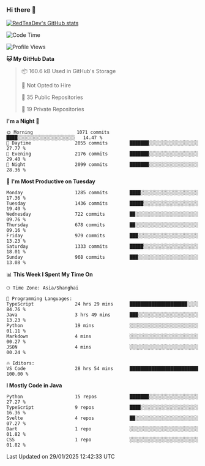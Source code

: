 ### Hi there 👋

<!--
**RedTeaDev/RedTeaDev** is a ✨ _special_ ✨ repository because its `README.md` (this file) appears on your GitHub profile.

Here are some ideas to get you started:

- 🔭 I’m currently working on ...
- 🌱 I’m currently learning ...
- 👯 I’m looking to collaborate on ...
- 🤔 I’m looking for help with ...
- 💬 Ask me about ...
- 📫 How to reach me: ...
- 😄 Pronouns: ...
- ⚡ Fun fact: ...
-->

<!--
[![wakatime](https://wakatime.com/badge/user/6b101ed0-04c0-4490-9283-eb61f2efff96.svg)](https://wakatime.com/@6b101ed0-04c0-4490-9283-eb61f2efff96)
!-->

[![RedTeaDev's GitHub stats](https://github-readme-stats.vercel.app/api?username=RedTeaDev\&include_all_commits=true)](https://github.com/anuraghazra/github-readme-stats)
<!--
[![willianrod's wakatime stats](https://github-readme-stats.vercel.app/api/wakatime?username=RedTeaDev)](https://github.com/anuraghazra/github-readme-stats)
!-->
<!--START_SECTION:waka-->
![Code Time](http://img.shields.io/badge/Code%20Time-2%2C977%20hrs%204%20mins-blue)

![Profile Views](http://img.shields.io/badge/Profile%20Views-0-blue)

**🐱 My GitHub Data** 

> 📦 160.6 kB Used in GitHub's Storage 
 > 
> 🚫 Not Opted to Hire
 > 
> 📜 35 Public Repositories 
 > 
> 🔑 19 Private Repositories 
 > 
**I'm a Night 🦉** 

```text
🌞 Morning                1071 commits        ████░░░░░░░░░░░░░░░░░░░░░   14.47 % 
🌆 Daytime                2055 commits        ███████░░░░░░░░░░░░░░░░░░   27.77 % 
🌃 Evening                2176 commits        ███████░░░░░░░░░░░░░░░░░░   29.40 % 
🌙 Night                  2099 commits        ███████░░░░░░░░░░░░░░░░░░   28.36 % 
```
📅 **I'm Most Productive on Tuesday** 

```text
Monday                   1285 commits        ████░░░░░░░░░░░░░░░░░░░░░   17.36 % 
Tuesday                  1436 commits        █████░░░░░░░░░░░░░░░░░░░░   19.40 % 
Wednesday                722 commits         ██░░░░░░░░░░░░░░░░░░░░░░░   09.76 % 
Thursday                 678 commits         ██░░░░░░░░░░░░░░░░░░░░░░░   09.16 % 
Friday                   979 commits         ███░░░░░░░░░░░░░░░░░░░░░░   13.23 % 
Saturday                 1333 commits        █████░░░░░░░░░░░░░░░░░░░░   18.01 % 
Sunday                   968 commits         ███░░░░░░░░░░░░░░░░░░░░░░   13.08 % 
```


📊 **This Week I Spent My Time On** 

```text
🕑︎ Time Zone: Asia/Shanghai

💬 Programming Languages: 
TypeScript               24 hrs 29 mins      █████████████████████░░░░   84.76 % 
Java                     3 hrs 49 mins       ███░░░░░░░░░░░░░░░░░░░░░░   13.23 % 
Python                   19 mins             ░░░░░░░░░░░░░░░░░░░░░░░░░   01.11 % 
Markdown                 4 mins              ░░░░░░░░░░░░░░░░░░░░░░░░░   00.27 % 
JSON                     4 mins              ░░░░░░░░░░░░░░░░░░░░░░░░░   00.24 % 

🔥 Editors: 
VS Code                  28 hrs 54 mins      █████████████████████████   100.00 % 
```

**I Mostly Code in Java** 

```text
Python                   15 repos            ███████░░░░░░░░░░░░░░░░░░   27.27 % 
TypeScript               9 repos             ████░░░░░░░░░░░░░░░░░░░░░   16.36 % 
Svelte                   4 repos             ██░░░░░░░░░░░░░░░░░░░░░░░   07.27 % 
Dart                     1 repo              ░░░░░░░░░░░░░░░░░░░░░░░░░   01.82 % 
CSS                      1 repo              ░░░░░░░░░░░░░░░░░░░░░░░░░   01.82 % 
```




 Last Updated on 29/01/2025 12:42:33 UTC
<!--END_SECTION:waka-->


